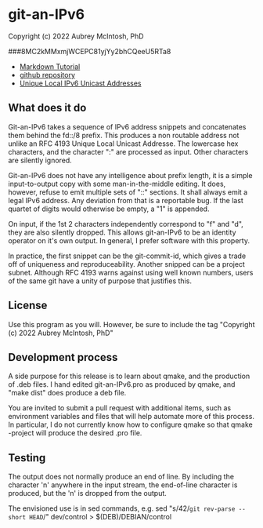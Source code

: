git-an-IPv6
================================
Copyright (c) 2022 Aubrey McIntosh, PhD


###8MC2kMMxmjWCEPC81yjYy2bhCQeeU5RTa8
* [Markdown Tutorial](https://agea.github.io/tutorial.md "Markdown Tutorial")
* [github repository](https://github.com/a-mcintosh/git-an-IPv6.git "github repository")
* [Unique Local IPv6 Unicast Addresses](https://datatracker.ietf.org/doc/html/rfc4193 "Unique Local IPv6 Unicast Addresses")

What does it do
----------------

Git-an-IPv6 takes a sequence of IPv6 address snippets and concatenates them behind the fd::/8 prefix.  This produces a non routable address not unlike an RFC 4193 Unique Local Unicast Addresse.  The lowercase hex characters, and the character ":" are processed as input.  Other characters are silently ignored.

Git-an-IPv6 does not have any intelligence about prefix length, it is a simple input-to-output copy with some man-in-the-middle editing.  It does, however, refuse to emit multiple sets of "::" sections.  It shall always emit a legal IPv6 address.  Any deviation from that is a reportable bug.  If the last quartet of digits would otherwise be empty, a "1" is appended.

On input, if the 1st 2 characters independently correspond to "f" and "d", they are also silently dropped.  This allows git-an-IPv6 to be an identity operator on it's own output.  In general, I prefer software with this property.

In practice, the first snippet can be the git-commit-id, which gives a trade off of uniqueness and reproduceability.  Another snipped can be a project subnet.  Although RFC 4193 warns against using well known numbers, users of the same git have a unity of purpose that justifies this.  

License
-------

Use this program as you will.  However, be sure to include the tag "Copyright (c) 2022 Aubrey McIntosh, PhD"

Development process
-------------------

A side purpose for this release is to learn about qmake, and the production of .deb files.  I hand edited git-an-IPv6.pro as produced by qmake, and "make dist" does produce a deb file.

You are invited to submit a pull request with additional items, such as environment variables and files that will help automate more of this process.  In particular, I do not currently know how to configure qmake so that qmake -project will produce the desired .pro file.

Testing
-------

The output does not normally produce an end of line.  By including the character 'n' anywhere in the input stream, the end-of-line character is produced, but the 'n' is dropped from the output.

The envisioned use is in sed commands, e.g. 
 sed "s/42/`git rev-parse --short HEAD`/" dev/control  > $(DEB)/DEBIAN/control



